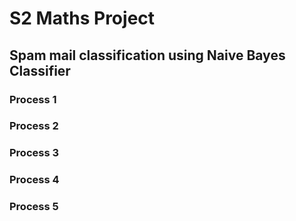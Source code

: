 # S2 Maths Project 
## Spam mail classification using Naive Bayes Classifier 

### Process 1

### Process 2

### Process 3

### Process 4

### Process 5
